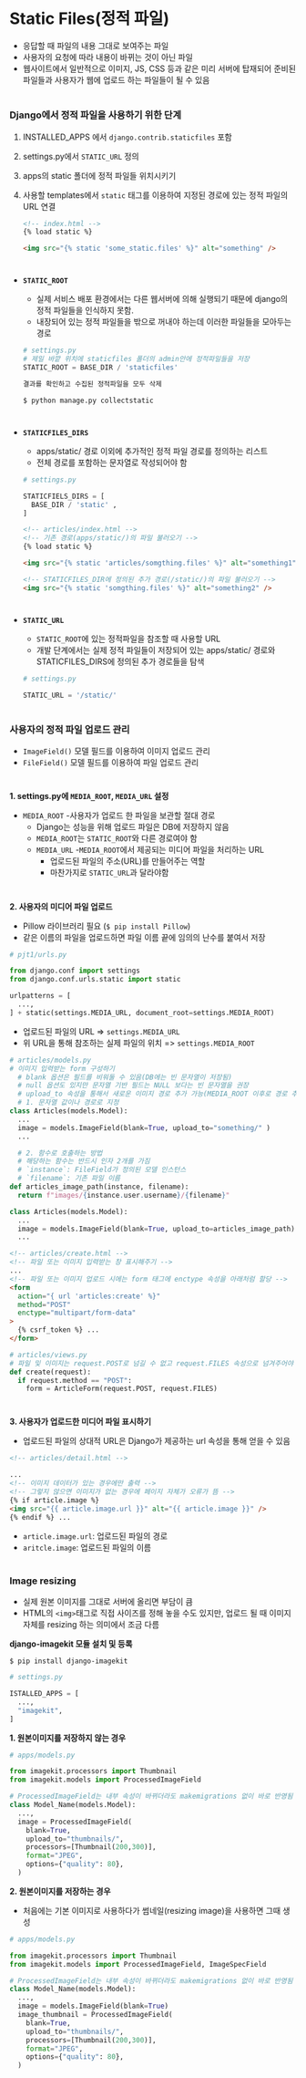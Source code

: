 # Static Files(정적 파일)

- 응답할 때 파일의 내용 그대로 보여주는 파일
- 사용자의 요청에 따라 내용이 바뀌는 것이 아닌 파일
- 웹사이트에서 일반적으로 이미지, JS, CSS 등과 같은 미리 서버에 탑재되어 준비된 파일들과 사용자가 웹에 업로드 하는 파일들이 될 수 있음

#

### Django에서 정적 파일을 사용하기 위한 단계

1. INSTALLED_APPS 에서 `django.contrib.staticfiles` 포함
2. settings.py에서 `STATIC_URL` 정의
3. apps의 static 폴더에 정적 파일들 위치시키기
4. 사용할 templates에서 `static` 태그를 이용하여 지정된 경로에 있는 정적 파일의 URL 연결

   ```html
   <!-- index.html -->
   {% load static %}

   <img src="{% static 'some_static.files' %}" alt="something" />
   ```

#

- **`STATIC_ROOT`**

  - 실제 서비스 배포 환경에서는 다른 웹서버에 의해 실행되기 때문에 django의 정적 파일들을 인식하지 못함.
  - 내장되어 있는 정적 파일들을 밖으로 꺼내야 하는데 이러한 파일들을 모아두는 경로

  ```python
  # settings.py
  # 제일 바깥 위치에 staticfiles 폴더의 admin안에 정적파일들을 저장
  STATIC_ROOT = BASE_DIR / 'staticfiles'
  ```

  ```bash
  결과를 확인하고 수집된 정적파일을 모두 삭제

  $ python manage.py collectstatic
  ```

#

- **`STATICFILES_DIRS`**

  - apps/static/ 경로 이외에 추가적인 정적 파일 경로를 정의하는 리스트
  - 전체 경로를 포함하는 문자열로 작성되어야 함

  ```python
  # settings.py

  STATICFIELS_DIRS = [
  	BASE_DIR / 'static' ,
  ]
  ```

  ```html
  <!-- articles/index.html -->
  <!-- 기존 경로(apps/static/)의 파일 불러오기 -->
  {% load static %}

  <img src="{% static 'articles/somgthing.files' %}" alt="something1" />

  <!-- STATICFILES_DIR에 정의된 추가 경로(/static/)의 파일 불러오기 -->
  <img src="{% static 'somgthing.files' %}" alt="something2" />
  ```

#

- **`STATIC_URL`**

  - `STATIC_ROOT`에 있는 정적파일을 참조할 때 사용할 URL
  - 개발 단계에서는 실제 정적 파일들이 저장되어 있는 apps/static/ 경로와 STATICFILES_DIRS에 정의된 추가 경로들을 탐색

  ```python
  # settings.py

  STATIC_URL = '/static/'
  ```

#

### 사용자의 정적 파일 업로드 관리

- `ImageField()` 모델 필드를 이용하여 이미지 업로드 관리
- `FileField()` 모델 필드를 이용하여 파일 업로드 관리

#

**1. settings.py에 `MEDIA_ROOT`, `MEDIA_URL` 설정**

- `MEDIA_ROOT` -사용자가 업로드 한 파일을 보관할 절대 경로
  - Django는 성능을 위해 업로드 파일은 DB에 저장하지 않음
  - `MEDIA_ROOT`는 `STATIC_ROOT`와 다른 경로여야 함
  - `MEDIA_URL` -`MEDIA_ROOT`에서 제공되는 미디어 파일을 처리하는 URL
    - 업로드된 파일의 주소(URL)를 만들어주는 역할
    - 마찬가지로 `STATIC_URL`과 달라야함

#

**2. 사용자의 미디어 파일 업로드**

- Pillow 라이브러리 필요 (`$ pip install Pillow`)
- 같은 이름의 파일을 업로드하면 파일 이름 끝에 임의의 난수를 붙여서 저장

```python
# pjt1/urls.py

from django.conf import settings
from django.conf.urls.static import static

urlpatterns = [
  ...,
] + static(settings.MEDIA_URL, document_root=settings.MEDIA_ROOT)
```

- 업로드된 파일의 URL => `settings.MEDIA_URL`
- 위 URL을 통해 참조하는 실제 파일의 위치 => `settings.MEDIA_ROOT`

```python
# articles/models.py
# 이미지 입력받는 form 구성하기
  # blank 옵션은 필드를 비워둘 수 있음(DB에는 빈 문자열이 저장됨)
  # null 옵션도 있지만 문자열 기반 필드는 NULL 보다는 빈 문자열을 권장
  # upload_to 속성을 통해서 새로운 이미지 경로 추가 가능(MEDIA_ROOT 이후로 경로 추가)
  # 1. 문자열 값이나 경로로 지정
class Articles(models.Model):
  ...
  image = models.ImageField(blank=True, upload_to="something/" )
  ...

  # 2. 함수로 호출하는 방법
  # 해당하는 함수는 반드시 인자 2개를 가짐
  # `instance`: FileField가 정의된 모델 인스턴스
  # `filename`: 기존 파일 이름
def articles_image_path(instance, filename):
  return f"images/{instance.user.username}/{filename}"

class Articles(models.Model):
  ...
  image = models.ImageField(blank=True, upload_to=articles_image_path)
  ...
```

```html
<!-- articles/create.html -->
<!-- 파일 또는 이미지 입력받는 창 표시해주기 -->
...
<!-- 파일 또는 이미지 업로드 시에는 form 태그에 enctype 속성을 아래처럼 할당 -->
<form
  action="{ url 'articles:create' %}"
  method="POST"
  enctype="multipart/form-data"
>
  {% csrf_token %} ...
</form>
```

```python
# articles/views.py
# 파일 및 이미지는 request.POST로 넘길 수 없고 request.FILES 속성으로 넘겨주어야 함
def create(request):
  if request.method == "POST":
    form = ArticleForm(request.POST, request.FILES)
```

#

**3. 사용자가 업로드한 미디어 파일 표시하기**

- 업로드된 파일의 상대적 URL은 Django가 제공하는 url 속성을 통해 얻을 수 있음

```html
<!-- articles/detail.html -->

...
<!-- 이미지 데이터가 있는 경우에만 출력 -->
<!-- 그렇지 않으면 이미지가 없는 경우에 페이지 자체가 오류가 뜸 -->
{% if article.image %}
<img src="{{ article.image.url }}" alt="{{ article.image }}" />
{% endif %} ...
```

- `article.image.url`: 업로드된 파일의 경로
- `aritcle.image`: 업로드된 파일의 이름

#

### Image resizing

- 실제 원본 이미지를 그대로 서버에 올리면 부담이 큼
- HTML의 `<img>`태그로 직접 사이즈를 정해 놓을 수도 있지만, 업로드 될 때 이미지 자체를 resizing 하는 의미에서 조금 다름

**django-imagekit 모듈 설치 및 등록**

```
$ pip install django-imagekit
```

```python
# settings.py

ISTALLED_APPS = [
  ...,
  "imagekit",
]
```

**1. 원본이미지를 저장하지 않는 경우**

```python
# apps/models.py

from imagekit.processors import Thumbnail
from imagekit.models import ProcessedImageField

# ProcessedImageField는 내부 속성이 바뀌더라도 makemigrations 없이 바로 반영됨
class Model_Name(models.Model):
  ...,
  image = ProcessedImageField(
    blank=True,
    upload_to="thumbnails/",
    processors=[Thumbnail(200,300)],
    format="JPEG",
    options={"quality": 80},
  )
```

**2. 원본이미지를 저장하는 경우**

- 처음에는 기본 이미지로 사용하다가 썸네일(resizing image)을 사용하면 그때 생성

```python
# apps/models.py

from imagekit.processors import Thumbnail
from imagekit.models import ProcessedImageField, ImageSpecField

# ProcessedImageField는 내부 속성이 바뀌더라도 makemigrations 없이 바로 반영됨
class Model_Name(models.Model):
  ...,
  image = models.ImageField(blank=True)
  image_thumbnail = ProcessedImageField(
    blank=True,
    upload_to="thumbnails/",
    processors=[Thumbnail(200,300)],
    format="JPEG",
    options={"quality": 80},
  )
```
